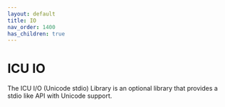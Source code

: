 ```yaml
---
layout: default
title: IO
nav_order: 1400
has_children: true
---
```

<!--
© 2020 and later: Unicode, Inc. and others.
License & terms of use: http://www.unicode.org/copyright.html
-->

# ICU IO

The ICU I/O (Unicode stdio) Library is an optional library that provides a stdio like API with Unicode support.


